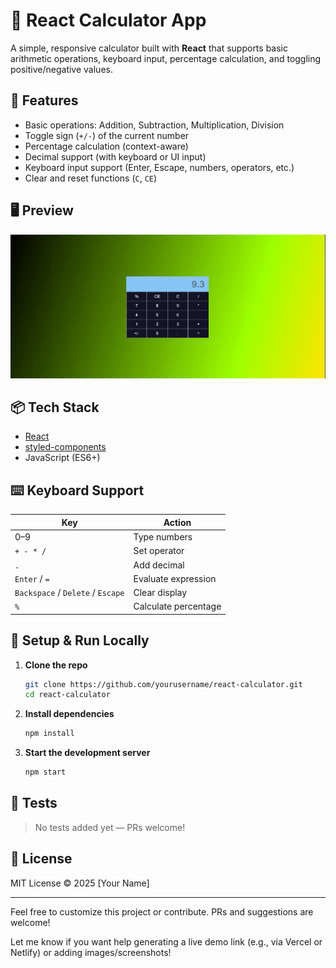 
# 🧮 React Calculator App

A simple, responsive calculator built with **React** that supports basic arithmetic operations, keyboard input, percentage calculation, and toggling positive/negative values.

## 🚀 Features

- Basic operations: Addition, Subtraction, Multiplication, Division
- Toggle sign (`+/-`) of the current number
- Percentage calculation (context-aware)
- Decimal support (with keyboard or UI input)
- Keyboard input support (Enter, Escape, numbers, operators, etc.)
- Clear and reset functions (`C`, `CE`)

## 🖥️ Preview

![alt text](image.png)

## 📦 Tech Stack

- [React](https://reactjs.org/)
- [styled-components](https://styled-components.com/)
- JavaScript (ES6+)


## ⌨️ Keyboard Support

| Key         | Action              |
|-------------|---------------------|
| 0–9         | Type numbers         |
| `+ - * /`   | Set operator         |
| `.`         | Add decimal          |
| `Enter` / `=` | Evaluate expression |
| `Backspace` / `Delete` / `Escape` | Clear display |
| `%`         | Calculate percentage |

## 🔧 Setup & Run Locally

1. **Clone the repo**
   ```bash
   git clone https://github.com/yourusername/react-calculator.git
   cd react-calculator
    ```

2. **Install dependencies**

   ```bash
   npm install
   ```

3. **Start the development server**

   ```bash
   npm start
   ```

## 🧪 Tests

> No tests added yet — PRs welcome!

## 📄 License

MIT License © 2025 \[Your Name]

---

Feel free to customize this project or contribute. PRs and suggestions are welcome!


Let me know if you want help generating a live demo link (e.g., via Vercel or Netlify) or adding images/screenshots!
